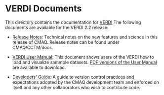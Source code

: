 VERDI Documents
==================

This directory contains the documentation for [VERDI](https://www.cmascenter.org/verdi/)
The following documents are available for the VERDI 2.2 release:

- [Release Notes](Release_Notes/README.md): Technical notes on the new features and science in this release of CMAQ.  Release notes can be found under CMAQ/CCTM/docs.

- [VERDI User Manual](User_Manual/README.md): This document shows users of the VERDI how to load and visualize sammple datasets. [PDF versions of the User Manual](User_Manual/PDF) are available to download.

- [Developers' Guide](Developer_Manual/VERDIDevInstructions.md): A guide to version control practices and expectations adopted by the CMAQ development team and enforced on itself and any other collaborators who wish to contribute code.
